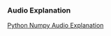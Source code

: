 ### Audio Explanation
[Python Numpy Audio Explanation](https://drive.google.com/drive/folders/1yRUivvJlasIN8kRZarDrNQjIKYIIy8xe?usp=sharing)

